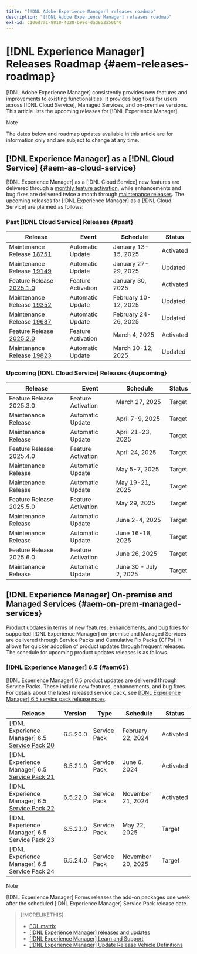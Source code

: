 ```yaml
---
title: "[!DNL Adobe Experience Manager] releases roadmap"
description: "[!DNL Adobe Experience Manager] releases roadmap"
exl-id: c106d7a1-8810-4328-b99d-dad862a50640
---
```


# [!DNL Experience Manager] Releases Roadmap {#aem-releases-roadmap}

[!DNL Adobe Experience Manager] consistently provides new features and improvements to existing functionalities. It provides bug fixes for users across [!DNL Cloud Service], Managed Services, and on-premise versions. This article lists the upcoming releases for [!DNL Experience Manager].

>[!NOTE]
>
>The dates below and roadmap updates available in this article are for information only and are subject to change at any time.

## [!DNL Experience Manager] as a [!DNL Cloud Service] {#aem-as-cloud-service}

[!DNL Experience Manager] as a [!DNL Cloud Service] new features are delivered through a [monthly feature activation](https://experienceleague.adobe.com/en/docs/experience-manager-cloud-service/content/release-notes/release-notes/release-notes-current), while enhancements and bug fixes are delivered twice a month through [maintenance releases](https://experienceleague.adobe.com/en/docs/experience-manager-cloud-service/content/release-notes/maintenance/latest).
The upcoming releases for [!DNL Experience Manager] as a [!DNL Cloud Service] are planned as follows:

### Past [!DNL Cloud Service] Releases {#past}

| Release |Event |Schedule |Status |
|---|---|---|---|
| Maintenance Release [18751](https://experienceleague.adobe.com/en/docs/experience-manager-cloud-service/content/release-notes/maintenance/2025/2025-1-0#18751)|Automatic Update|January 13-15, 2025|Activated|
| Maintenance Release [19149](https://experienceleague.adobe.com/en/docs/experience-manager-cloud-service/content/release-notes/maintenance/2025/2025-1-0#19149)|Automatic Update|January 27-29, 2025|Updated|
| Feature Release [2025.1.0](https://experienceleague.adobe.com/en/docs/experience-manager-cloud-service/content/release-notes/release-notes/2025/release-notes-2025-1-0) |Feature Activation|January 30, 2025 |Activated|
| Maintenance Release [19352](https://experienceleague.adobe.com/en/docs/experience-manager-cloud-service/content/release-notes/maintenance/2025/2025-2-0#19352)|Automatic Update|February 10-12, 2025|Updated|
| Maintenance Release [19687](https://experienceleague.adobe.com/en/docs/experience-manager-cloud-service/content/release-notes/maintenance/2025/2025-2-0#19687)|Automatic Update|February 24-26, 2025|Updated|
| Feature Release [2025.2.0](https://experienceleague.adobe.com/en/docs/experience-manager-cloud-service/content/release-notes/release-notes/release-notes-current) |Feature Activation|March 4, 2025 |Activated|
| Maintenance Release [19823](https://experienceleague.adobe.com/en/docs/experience-manager-cloud-service/content/release-notes/maintenance/latest)|Automatic Update|March 10-12, 2025|Updated|

### Upcoming [!DNL Cloud Service] Releases {#upcoming}

| Release |Event |Schedule |Status |
|---|---|---|---|
| Feature Release 2025.3.0 |Feature Activation|March 27, 2025 |Target|
| Maintenance Release|Automatic Update|April 7-9, 2025|Target|
| Maintenance Release|Automatic Update|April 21-23, 2025|Target|
| Feature Release 2025.4.0 |Feature Activation|April 24, 2025 |Target|
| Maintenance Release|Automatic Update|May 5-7, 2025|Target|
| Maintenance Release|Automatic Update|May 19-21, 2025|Target|
| Feature Release 2025.5.0 |Feature Activation|May 29, 2025 |Target|
| Maintenance Release|Automatic Update|June 2-4, 2025|Target|
| Maintenance Release|Automatic Update|June 16-18, 2025|Target|
| Feature Release 2025.6.0 |Feature Activation|June 26, 2025 |Target|
| Maintenance Release|Automatic Update|June 30 - July 2, 2025|Target|

## [!DNL Experience Manager] On-premise and Managed Services {#aem-on-prem-managed-services}

Product updates in terms of new features, enhancements, and bug fixes for supported [!DNL Experience Manager] on-premise and Managed Services are delivered through Service Packs and Cumulative Fix Packs (CFPs). It allows for quicker adoption of product updates through frequent releases. The schedule for upcoming product updates releases is as follows.

### [!DNL Experience Manager] 6.5 {#aem65}

[!DNL Experience Manager] 6.5 product updates are delivered through Service Packs. These include new features, enhancements, and bug fixes. For details about the latest released service pack, see [[!DNL Experience Manager] 6.5 service pack release notes](https://experienceleague.adobe.com/en/docs/experience-manager-65/content/release-notes/release-notes).

| Release | Version | Type | Schedule | Status |
|---|---|---|---|---|
| [!DNL Experience Manager] 6.5 [Service Pack 20](https://experienceleague.adobe.com/en/docs/experience-manager-65/content/release-notes/service-pack/6-5-20)|6.5.20.0 | Service Pack | February 22, 2024 | Activated |
| [!DNL Experience Manager] 6.5 [Service Pack 21](https://experienceleague.adobe.com/en/docs/experience-manager-65/content/release-notes/service-pack/6-5-21) |6.5.21.0 | Service Pack | June 6, 2024 | Activated |
| [!DNL Experience Manager] 6.5 [Service Pack 22](https://experienceleague.adobe.com/en/docs/experience-manager-65/content/release-notes/release-notes) |6.5.22.0 | Service Pack | November 21, 2024 | Activated |
| [!DNL Experience Manager] 6.5 Service Pack 23 |6.5.23.0 | Service Pack | May 22, 2025 | Target |
| [!DNL Experience Manager] 6.5 Service Pack 24 |6.5.24.0 | Service Pack | November 20, 2025 | Target |

>[!NOTE]
>
>[!DNL Experience Manager] Forms releases the add-on packages one week after the scheduled [!DNL Experience Manager] Service Pack release date.

>[!MORELIKETHIS]
>
>* [EOL matrix](https://helpx.adobe.com/support/programs/eol-matrix.html)
>* [[!DNL Experience Manager] releases and updates](https://experienceleague.adobe.com/en/docs/experience-manager-release-information/aem-release-updates/aem-releases-updates)
>* [[!DNL Experience Manager] Learn and Support](https://experienceleague.adobe.com/en/docs/experience-manager-cloud-service)
>* [[!DNL Experience Manager] Update Release Vehicle Definitions](/help/using/update-release-vehicle-definitions.md)
